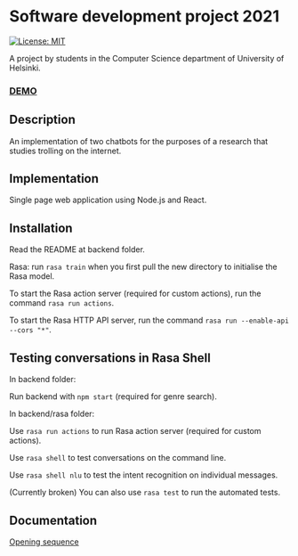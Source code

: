 # Software development project 2021

[![License: MIT](https://img.shields.io/badge/License-MIT-yellow.svg)](https://opensource.org/licenses/MIT)

A project by students in the Computer Science department of University of Helsinki.

### [DEMO](https://ohtup-staging.cs.helsinki.fi/trollbot)

## Description

An implementation of two chatbots for the purposes of a research that studies trolling on the internet.

## Implementation

Single page web application using Node.js and React.

## Installation

Read the README at backend folder.

Rasa: run `rasa train` when you first pull the new directory to initialise the
Rasa model.

To start the Rasa action server (required for custom actions), run the command `rasa run actions`.

To start the Rasa HTTP API server, run the command `rasa run --enable-api --cors "*"`.

## Testing conversations in Rasa Shell

In backend folder:

Run backend with `npm start` (required for genre search).

In backend/rasa folder:

Use `rasa run actions` to run Rasa action server (required for custom actions).

Use `rasa shell` to test conversations on the command line.

Use `rasa shell nlu` to test the intent recognition on individual messages.

(Currently broken) You can also use `rasa test` to run the automated tests.

## Documentation

[Opening sequence](https://github.com/sumuh/Trollbot/tree/main/documentation/trollbot-openingSequnce.png)
